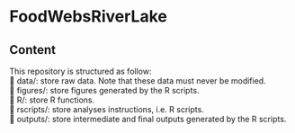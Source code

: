 # FoodWebsRiverLake

## Content
This repository is structured as follow:  
📁 data/: store raw data. Note that these data must never be modified.  
📁 figures/: store figures generated by the R scripts.  
📁 R/: store R functions.  
📁 rscripts/: store analyses instructions, i.e. R scripts.  
📁 outputs/: store intermediate and final outputs generated by the R scripts.  
